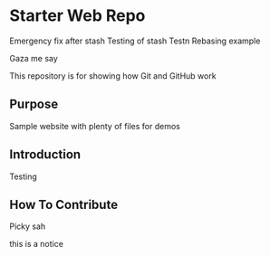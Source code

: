 # Starter Web Repo

Emergency fix after stash
Testing of stash
Testn
Rebasing example

Gaza me say

This repository is for showing how Git and GitHub work

## Purpose

Sample website with plenty of files for demos


## Introduction

Testing

## How To Contribute

Picky sah

this is a notice
